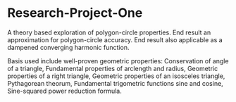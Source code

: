# Research-Project-One
A theory based exploration of polygon-circle properties.
End result an approximation for polygon-circle accuracy.
End result also applicable as a dampened converging harmonic function.

Basis used include well-proven geometric properties:
Conservation of angle of a triangle,
Fundamental properties of arclength and radius,
Geometric properties of a right triangle,
Geometric properties of an isosceles triangle,
Pythagorean theorum,
Fundamental trigometric functions sine and cosine,
Sine-squared power reduction formula.
